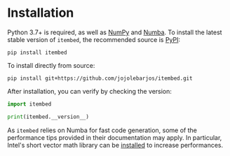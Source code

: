 # Installation

Python 3.7+ is required, as well as [NumPy](https://numpy.org/) and [Numba](https://numba.pydata.org/).
To install the latest stable version of `itembed`, the recommended source is [PyPI](https://pypi.org/project/itembed/):

```
pip install itembed
```

To install directly from source:

```
pip install git+https://github.com/jojolebarjos/itembed.git
```

After installation, you can verify by checking the version:

```py
import itembed

print(itembed.__version__)
```

As `itembed` relies on Numba for fast code generation, some of the performance tips provided in their documentation may apply.
In particular, Intel's short vector math library can be [installed](https://numba.readthedocs.io/en/stable/user/performance-tips.html#intel-svml) to increase performances.
